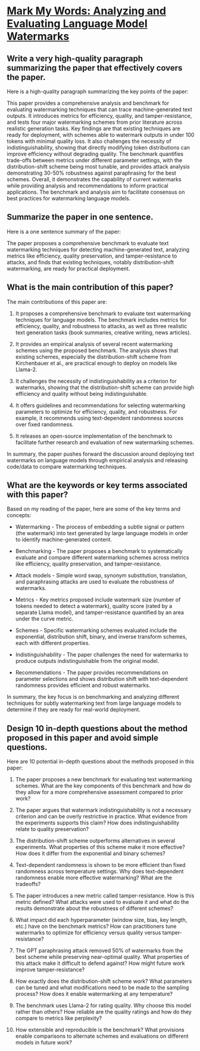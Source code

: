 # [Mark My Words: Analyzing and Evaluating Language Model Watermarks](https://arxiv.org/abs/2312.00273)

## Write a very high-quality paragraph summarizing the paper that effectively covers the paper.

 Here is a high-quality paragraph summarizing the key points of the paper:

This paper provides a comprehensive analysis and benchmark for evaluating watermarking techniques that can trace machine-generated text outputs. It introduces metrics for efficiency, quality, and tamper-resistance, and tests four major watermarking schemes from prior literature across realistic generation tasks. Key findings are that existing techniques are ready for deployment, with schemes able to watermark outputs in under 100 tokens with minimal quality loss. It also challenges the necessity of indistinguishability, showing that directly modifying token distributions can improve efficiency without degrading quality. The benchmark quantifies trade-offs between metrics under different parameter settings, with the distribution-shift scheme being most tunable, and provides attack analysis demonstrating 30-50\% robustness against paraphrasing for the best schemes. Overall, it demonstrates the capability of current watermarks while providing analysis and recommendations to inform practical applications. The benchmark and analysis aim to facilitate consensus on best practices for watermarking language models.


## Summarize the paper in one sentence.

 Here is a one sentence summary of the paper:

The paper proposes a comprehensive benchmark to evaluate text watermarking techniques for detecting machine-generated text, analyzing metrics like efficiency, quality preservation, and tamper-resistance to attacks, and finds that existing techniques, notably distribution-shift watermarking, are ready for practical deployment.


## What is the main contribution of this paper?

 The main contributions of this paper are:

1) It proposes a comprehensive benchmark to evaluate text watermarking techniques for language models. The benchmark includes metrics for efficiency, quality, and robustness to attacks, as well as three realistic text generation tasks (book summaries, creative writing, news articles).

2) It provides an empirical analysis of several recent watermarking schemes using the proposed benchmark. The analysis shows that existing schemes, especially the distribution-shift scheme from Kirchenbauer et al., are practical enough to deploy on models like Llama-2.

3) It challenges the necessity of indistinguishability as a criterion for watermarks, showing that the distribution-shift scheme can provide high efficiency and quality without being indistinguishable. 

4) It offers guidelines and recommendations for selecting watermarking parameters to optimize for efficiency, quality, and robustness. For example, it recommends using text-dependent randomness sources over fixed randomness.

5) It releases an open-source implementation of the benchmark to facilitate further research and evaluation of new watermarking schemes.

In summary, the paper pushes forward the discussion around deploying text watermarks on language models through empirical analysis and releasing code/data to compare watermarking techniques.


## What are the keywords or key terms associated with this paper?

 Based on my reading of the paper, here are some of the key terms and concepts:

- Watermarking - The process of embedding a subtle signal or pattern (the watermark) into text generated by large language models in order to identify machine-generated content.

- Benchmarking - The paper proposes a benchmark to systematically evaluate and compare different watermarking schemes across metrics like efficiency, quality preservation, and tamper-resistance.

- Attack models - Simple word swap, synonym substitution, translation, and paraphrasing attacks are used to evaluate the robustness of watermarks.

- Metrics - Key metrics proposed include watermark size (number of tokens needed to detect a watermark), quality score (rated by a separate Llama model), and tamper-resistance quantified by an area under the curve metric.

- Schemes - Specific watermarking schemes evaluated include the exponential, distribution shift, binary, and inverse transform schemes, each with different properties.

- Indistinguishability - The paper challenges the need for watermarks to produce outputs indistinguishable from the original model.

- Recommendations - The paper provides recommendations on parameter selections and shows distribution shift with text-dependent randomness provides efficient and robust watermarks.

In summary, the key focus is on benchmarking and analyzing different techniques for subtly watermarking text from large language models to determine if they are ready for real-world deployment.


## Design 10 in-depth questions about the method proposed in this paper and avoid simple questions.

 Here are 10 potential in-depth questions about the methods proposed in this paper:

1) The paper proposes a new benchmark for evaluating text watermarking schemes. What are the key components of this benchmark and how do they allow for a more comprehensive assessment compared to prior work?

2) The paper argues that watermark indistinguishability is not a necessary criterion and can be overly restrictive in practice. What evidence from the experiments supports this claim? How does indistinguishability relate to quality preservation?

3) The distribution-shift scheme outperforms alternatives in several experiments. What properties of this scheme make it more effective? How does it differ from the exponential and binary schemes?

4) Text-dependent randomness is shown to be more efficient than fixed randomness across temperature settings. Why does text-dependent randomness enable more effective watermarking? What are the tradeoffs?

5) The paper introduces a new metric called tamper-resistance. How is this metric defined? What attacks were used to evaluate it and what do the results demonstrate about the robustness of different schemes?

6) What impact did each hyperparameter (window size, bias, key length, etc.) have on the benchmark metrics? How can practitioners tune watermarks to optimize for efficiency versus quality versus tamper-resistance? 

7) The GPT paraphrasing attack removed 50% of watermarks from the best scheme while preserving near-optimal quality. What properties of this attack make it difficult to defend against? How might future work improve tamper-resistance?

8) How exactly does the distribution-shift scheme work? What parameters can be tuned and what modifications need to be made to the sampling process? How does it enable watermarking at any temperature?

9) The benchmark uses Llama-2 for rating quality. Why choose this model rather than others? How reliable are the quality ratings and how do they compare to metrics like perplexity?

10) How extensible and reproducible is the benchmark? What provisions enable comparisons to alternate schemes and evaluations on different models in future work?
